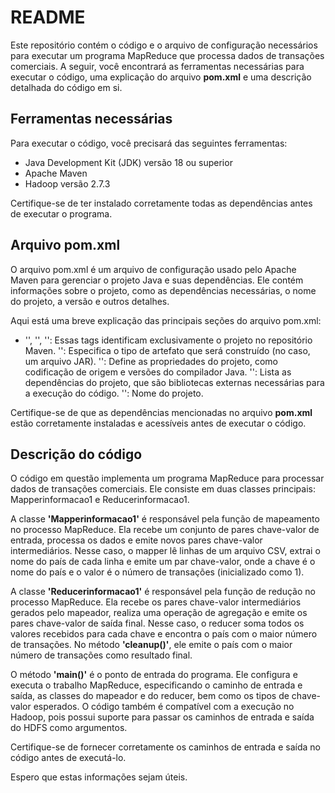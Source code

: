 # README

Este repositório contém o código e o arquivo de configuração necessários para executar um programa MapReduce que processa dados de transações comerciais. A seguir, você encontrará as ferramentas necessárias para executar o código, uma explicação do arquivo **pom.xml** e uma descrição detalhada do código em si.

## Ferramentas necessárias

Para executar o código, você precisará das seguintes ferramentas:

* Java Development Kit (JDK) versão 18 ou superior
* Apache Maven
* Hadoop versão 2.7.3
  
Certifique-se de ter instalado corretamente todas as dependências antes de executar o programa.

## Arquivo pom.xml
O arquivo pom.xml é um arquivo de configuração usado pelo Apache Maven para gerenciar o projeto Java e suas dependências. Ele contém informações sobre o projeto, como as dependências necessárias, o nome do projeto, a versão e outros detalhes.

Aqui está uma breve explicação das principais seções do arquivo pom.xml:

* '<groupId>', '<artifactId>', '<version>': Essas tags identificam exclusivamente o projeto no repositório Maven.
'<packaging>': Especifica o tipo de artefato que será construído (no caso, um arquivo JAR).
'<properties>': Define as propriedades do projeto, como codificação de origem e versões do compilador Java.
'<dependencies>': Lista as dependências do projeto, que são bibliotecas externas necessárias para a execução do código.
'<name>': Nome do projeto.

Certifique-se de que as dependências mencionadas no arquivo **pom.xml** estão corretamente instaladas e acessíveis antes de executar o código.

## Descrição do código

O código em questão implementa um programa MapReduce para processar dados de transações comerciais. Ele consiste em duas classes principais: Mapperinformacao1 e Reducerinformacao1.

A classe **'Mapperinformacao1'** é responsável pela função de mapeamento no processo MapReduce. Ela recebe um conjunto de pares chave-valor de entrada, processa os dados e emite novos pares chave-valor intermediários. Nesse caso, o mapper lê linhas de um arquivo CSV, extrai o nome do país de cada linha e emite um par chave-valor, onde a chave é o nome do país e o valor é o número de transações (inicializado como 1).

A classe **'Reducerinformacao1'** é responsável pela função de redução no processo MapReduce. Ela recebe os pares chave-valor intermediários gerados pelo mapeador, realiza uma operação de agregação e emite os pares chave-valor de saída final. Nesse caso, o reducer soma todos os valores recebidos para cada chave e encontra o país com o maior número de transações. No método **'cleanup()'**, ele emite o país com o maior número de transações como resultado final.

O método **'main()'** é o ponto de entrada do programa. Ele configura e executa o trabalho MapReduce, especificando o caminho de entrada e saída, as classes do mapeador e do reducer, bem como os tipos de chave-valor esperados.
O código também é compatível com a execução no Hadoop, pois possui suporte para passar os caminhos de entrada e saída do HDFS como argumentos.

Certifique-se de fornecer corretamente os caminhos de entrada e saída no código antes de executá-lo.

Espero que estas informações sejam úteis.
